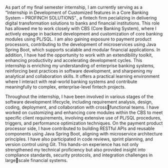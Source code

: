 As part of my final semester internship, I am currently serving as a “Internship in Development of Customized features in a Core Banking System – PROFINCH SOLUTIONS”., a fintech firm pecializing in delivering digital transformation solutions to banks and financial institutions. This role has allowed me to work closely with CBS (Core Banking System), where I actively engage in backend development and customization of core banking modules using PL/SQL. I am also gaining exposure to payment product processors, contributing to the development of microservices using Java Spring Boot, which supports scalable and modular financial applications. In addition, I have had the opportunity to work with an extendibility toolkit, enhancing productivity and accelerating development cycles. This internship is enriching my understanding of enterprise banking systems, reinforcing best practices in software development, and sharpening my analytical and collaboration skills. It offers a practical learning environment where I interact with real-world banking systems and contribute meaningfully to complex, enterprise-level fintech projects.


Throughout the internship, I have been involved in various stages of the software development lifecycle, including requirement analysis, design, coding, deployment, and collaboration with crossfunctional teams. I have worked on customizing and enhancing core modules within the CBS to meet specific client requirements, involving extensive use of PL/SQL procedures, triggers, and performance optimization techniques. On the payment product processor side, I have contributed to building RESTful APIs and reusable components using Java Spring Boot, aligning with microservice architecture principles. I have also participated in code reviews, sprint planning, and version control using Git. This hands-on experience has not only strengthened my technical proficiency but also provided insight into compliance standards, security protocols, and integration challenges in largescale financial systems.
